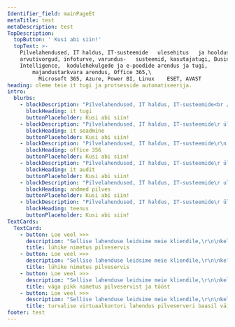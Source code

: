 ```yaml
---
Identifier_field: mainPageEt
metaTitle: test
metaDescription: test
TopDescription:
  topButton: ' Kusi abi siin!'
  topText: >-
    Pilvelahendused, IT haldus, IT-susteemide   ulesehitus   ja hooldus,
    arvutivorgud, infoturve, varundus-   susteemid, kasutajatugi, Business
    Intelligence,  kodulehekulgede ja e-poodide arendus ja tugi, 
        majandustarkvara arendus, Office 365,\
          Microsoft 365, Azure, Power BI, Linux    ESET, AVAST
heading: oleme teie it tugi ja protsesside automatiseerija.
intro:
  blurbs:
    - blockDescription: "Pilvelahendused, IT haldus, IT-susteemide<br />\rulesehitus <br />\r\nja hooldus, arvutivorgud, infoturve, varundus-\rsusteemid, kasutajatugi,     Business Intelligence,\r kodulehekulgede ja e-poodide arendus ja tugi,\r\nmajandustarkvara arendus, Office 365,\r Microsoft 365, Azure, Power BI, Linux\r ESET, AVAST"
      blockHeading: it tugi
      buttonPlaceholder: Kusi abi siin!
    - blockDescription: "Pilvelahendused, IT haldus, IT-susteemide\r ülesehitus\r ja hooldus, arvutivorgud, infoturve, varundus-süsteemid, kasutajatugi, Business Intelligence,"
      blockHeading: it seadmine
      buttonPlaceholder: Kusi abi siin!
    - blockDescription: "Pilvelahendused, IT haldus, IT-susteemide\r\n                    ulesehitus\r\n                    ja hooldus, arvutivorgud, infoturve, varundus-\r\n                    susteemid, kasutajatugi, Business Intelligence,\r\n                    kodulehekulgede ja e-poodide arendus ja tugi,\r\n                    majandustarkvara arendus, Office 365,\r\n                    Microsoft 365, Azure, Power BI, Linux\r\n                    ESET, AVAST"
      blockHeading: office 356
      buttonPlaceholder: Kusi abi siin!
    - blockDescription: "Pilvelahendused, IT haldus, IT-susteemide\r ülesehitus\r ja hooldus, arvutivorgud, infoturve, varundus-\rsüsteemid, kasutajatugi, Business Intelligence,"
      blockHeading: it audit
      buttonPlaceholder: Kusi abi siin!
    - blockDescription: "Pilvelahendused, IT haldus, IT-susteemide\r ulesehitus\r ja hooldus, arvutivorgud, infoturve, varundu-susteemid, kasutajatugi, Business Intelligence,\r kodulehekulgede ja e-poodide arendus ja tugi, majandustarkvara arendus, Office 365,\r Microsoft 365, Azure, Power BI, Linux\r ESET, AVAST"
      blockHeading: andmed pilves
      buttonPlaceholder: Kusi abi siin!
    - blockDescription: "Pilvelahendused, IT haldus, IT-susteemide\r ülesehitus\rja hooldus, arvutivorgud, infoturve, varundus-süsteemid, kasutajatugi, Business Intelligence,"
      blockHeading: teenus
      buttonPlaceholder: Kusi abi siin!
TextCards:
  TextCard:
    - button: Loe veel >>>
      description: "Sellise lahenduse leidsime meie kliendile,\r\n\nkellel on 25 töötavad nii\r\n\nkontoris,kodus kui tööplatisdel Sellise\r\n\nlahenduse leidsime meie kliendile, kellel\r\n\non 25 töötajat ja töötavad..."
      title: lühike nimetus pilveservis
    - button: Loe veel >>>
      description: "Sellise lahenduse leidsime meie kliendile,\r\n\nkellel on 25 töötavad nii\r\n\nkontoris,kodus kui tööplatisdel..."
      title: lühike nimetus pilveservis
    - button: Loe veel >>>
      description: "Sellise lahenduse leidsime meie kliendile,\r\n\nkellel on 25 töötavad nii\r\n\nkontoris,kodus kui tööplatisdel Sellise\r\n\nlahenduse leidsime meie kliendile, kellel\r\n\non 25 töötajat ja töötavad..."
      title: väga pikk nimetus pilveservist ja tööst
    - button: Loe veel >>>
      description: "Sellise lahenduse leidsime meie kliendile,\r\n\nkellel on 25 töötavad nii\r\n\nkontoris,kodus kui tööplatisdel..."
      title: turvalise virtuaalkontori lahendus pilveserveri baasil väikefirmale
footer: test
---
```


